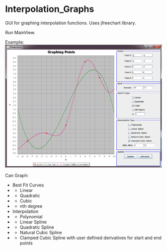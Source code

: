 # Interpolation_Graphs


GUI for graphing interpolation functions. Uses jfreechart library.

Run MainView.

Example:
![Example](Graphing_Project_Example.png)

Can Graph:

* Best Fit Curves
* - Linear
* - Quadratic
* - Cubic
* - nth degree
* Interpolation
* - Polynomial
* - Linear Spline
* - Quadratic Spline
* - Natural Cubic Spline
* - Clamped Cubic Spline with user defined derivatives for start and end points